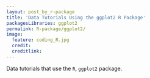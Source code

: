 ```yaml
---
layout: post_by_r-package
title: 'Data Tutorials Using the ggplot2 R Package'
packagesLibraries: ggplot2
permalink: R-package/ggplot2/
image:
  feature: coding_R.jpg
  credit: 
  creditlink: 
---
```


Data tutorials that use the `R`, `ggplot2` package.
